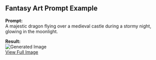 ## Fantasy Art Prompt Example  
**Prompt:**  
A majestic dragon flying over a medieval castle during a stormy night, glowing in the moonlight.  

**Result:**  
![Generated Image](../../examples/images/dragon_castle.png)  
[View Full Image](examples/images/dragon_castle.png)

